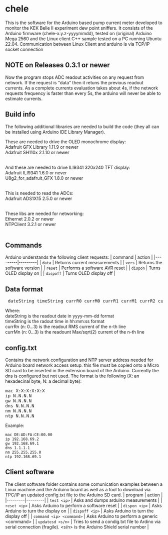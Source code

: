 # chele
This is the software for the Arduino based pump current meter developed to monitor the KEK Belle II experiment dew point sniffers.
It consists of the Arduino firmware (chele-x.y.z-yyyymmdd), tested on (original) Arduino Mega 2560 and the Linux client C++ sample tested on a PC running Ubuntu 22.04.
Communication between Linux Client and arduino is via TCP/IP socket connection

## NOTE on Releases 0.3.1 or newer
Now the program stops ADC readout activities on any request from network. If the request is "data" then it retuns the previous readout currents. As a complete currents evaluation takes about 4s, if the network requests frequency is faster than every 5s, the arduino will never be able to estimate currents. 

## Build info
The following additional libraries are needed to build the code (they all can be installed using Arduino IDE Library Manager).<br>

These are needed to drive the OLED monochrome display:<br>
Adafruit GFX Library   1.11.9 or newer<br>
Adafruit SH110x        2.1.10 or newer<br><br>

And these are needed to drive ILI9341 320x240 TFT display:<br>
Adafruit ILI9341       1.6.0 or never <br>
U8g2_for_adafruit_GFX  1.8.0 or newer <br><br>

This is needed to read the ADCs: <br>
Adafruit ADS1X15        2.5.0 or newer<br><br>

These libs are needed for networking: <br>
Ethernet                2.0.2 or newer<br>
NTPClient               3.2.1 or newer<br><br>

## Commands
Arduino understands the following client requests:
| command | action |
|---------|---------|
| `data` | Returns current measurements |
| `vers` | Returns the software version |
| `reset` | Performs a software AVR reset |
| `dispon` | Turns OLED display on |
| `dispoff` | Turns OLED display off |

## Data format
<pre> dateString timeString currR0 currM0 currR1 currM1 currR2 currM2 currR3 currM3 </pre>
Where:<br>
dateString is the readout date in yyyy-mm-dd format <br>
timeString is the radout time in hh:mm:ss format <br>
currRn (n: 0...3) is the readout RMS current of the n-th line <br>
currMn (n: 0...3) is the readount Max/sqrt(2) current of the n-th line <br>

## config.txt
Contains the network configuration and NTP server address needed for Arduino board network access setup. this file must be copied onto a Micro SD card to be inserted in the extension board of the Arduino.
Currently the dns is configured but not used.
The format is the following (X: an hexadecinal byte, N: a decimal byte):

<pre>mac X:X:X:X:X:X
ip N.N.N.N
gw N.N.N.N
dns N.N.N.N
nm N.N.N.N
ntp N.N.N.N </pre>

Example:

    mac DE:AD:FA:CE:00.00
    ip 192.168.69.2
    gw 192.168.69.1
    dns 1.1.1.1
    nm 255.255.255.0
    ntp 192.168.69.1

## Client software
The client software folder contains some comunication examples between a Linux machine and the Arduino board as well as a tool to download via TPC/IP an updated config.txt file to the Arduino SD card.
| program | action |
|---------|---------|
| `test <ip>` | Asks and dumps arduino measurements  |
| `reset <ip>` | Asks Arduino to perform a software reset |
| `dispon <ip>` | Asks Arduino to turn the display on |
| `dispoff <ip>` | Asks Arduino to turn the display off |
| `command <ip> <command>` | Asks Arduino to perform a generic &lt;command&gt; |
| `updatesd <s/n>` | Tries to send a condig.txt file to Ardino via serial connection (fragile). <s/n> is the Arduino Shield serial number |





